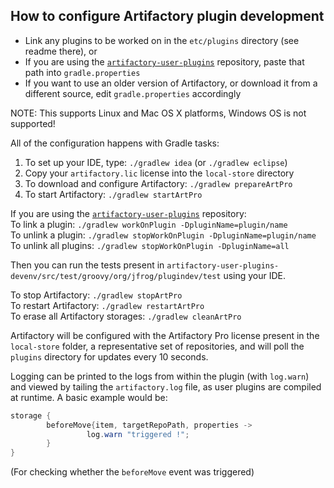 How to configure Artifactory plugin development
-----------------------------------------------

- Link any plugins to be worked on in the `etc/plugins` directory (see readme there), or
- If you are using the [`artifactory-user-plugins`](https://github.com/JFrogDev/artifactory-user-plugins)
  repository, paste that path into `gradle.properties`
- If you want to use an older version of Artifactory, or download it from a different source, edit `gradle.properties`
  accordingly

NOTE: This supports Linux and Mac OS X platforms, Windows OS is not supported!

All of the configuration happens with Gradle tasks:

1. To set up your IDE, type: `./gradlew idea` (or `./gradlew eclipse`)
2. Copy your `artifactory.lic` license into the `local-store` directory
3. To download and configure Artifactory: `./gradlew prepareArtPro`
4. To start Artifactory: `./gradlew startArtPro`

If you are using the [`artifactory-user-plugins`](https://github.com/JFrogDev/artifactory-user-plugins) repository:  
To link a plugin: `./gradlew workOnPlugin -DpluginName=plugin/name`  
To unlink a plugin: `./gradlew stopWorkOnPlugin -DpluginName=plugin/name`  
To unlink all plugins: `./gradlew stopWorkOnPlugin -DpluginName=all`

Then you can run the tests present in
`artifactory-user-plugins-devenv/src/test/groovy/org/jfrog/plugindev/test` using
your IDE.

To stop Artifactory: `./gradlew stopArtPro`  
To restart Artifactory: `./gradlew restartArtPro`  
To erase all Artifactory storages: `./gradlew cleanArtPro`

Artifactory will be configured with the Artifactory Pro license present in the
`local-store` folder, a representative set of repositories, and will poll the `plugins`
directory for updates every 10 seconds.

Logging can be printed to the logs from within the plugin (with `log.warn`) and
viewed by tailing the `artifactory.log` file, as user plugins are compiled at
runtime. A basic example would be:

```java
storage {
        beforeMove{item, targetRepoPath, properties ->
                 log.warn "triggered !";
        }
}
```

(For checking whether the `beforeMove` event was triggered)
